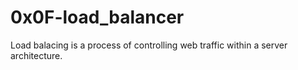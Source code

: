 # 0x0F-load_balancer

Load balacing is a process of controlling web traffic within a server architecture.
